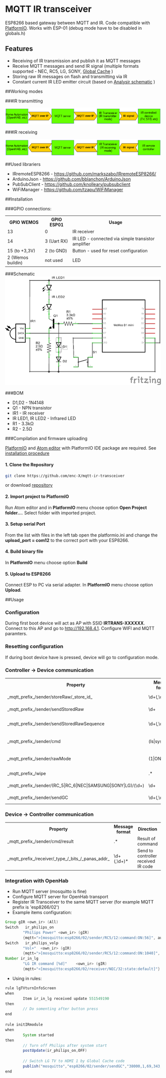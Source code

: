 # MQTT IR transceiver

ESP8266 based gateway between MQTT and IR. Code compatible with [PlatformIO](http://platformio.org/). Works with ESP-01 (debug mode have to be disabled in globals.h)

## Features

* Receiving of IR transmission and publish it as MQTT messages
* Receive MQTT messages and send IR signal (multiple formats supported - NEC, RC5, LG, SONY, [Global Cache](https://irdb.globalcache.com/Home/Database) )
* Storing raw IR messages on flash and transmitting via IR  
* Constant current IR LED emitter circuit (based on [Analysir schematic](https://www.analysir.com/blog/2013/11/22/constant-current-infrared-led-circuit/) )

##Working modes

###IR transmitting

![alt text](docs/ir-mode-sender.png "IR transmitting mode")

###IR receiving

![alt text](docs/ir-mode-receiver.png "IR receiving mode")

##Used librariers

* IRremoteESP8266 - https://github.com/markszabo/IRremoteESP8266/
* ArduinoJson - https://github.com/bblanchon/ArduinoJson
* PubSubClient - https://github.com/knolleary/pubsubclient
* WiFiManager - https://github.com/tzapu/WiFiManager

##Installation

###GPIO connections:
<table>
  <tr>
  <th>GPIO WEMOS</th>
  <th>GPIO ESP01</th>
  <th>Usage</th>
  </tr>
  <tr>
  <td>13</td>
  <td>0</td>
  <td>IR receiver</td>
  </tr>
  <tr>
  <td>14</td>
  <td>3 (Uart RX)</td>
  <td>IR LED - connected via simple transistor amplifier</td>
  </tr>
  <tr>
  <td>15 (to +3,3V)</td>
  <td>2 (to GND)</td>
  <td>Button - used for reset configuration</td>
  </tr>
  <tr>
  <td>2 (Wemos buildin)</td>
  <td>not used</td>
  <td>LED</td>
  </tr>
</table>

###Schematic
![alt text](docs/ir-transceiver_schematic.png "Basic schematic")

###BOM

* D1,D2 - 1N4148
* Q1 - NPN transistor
* IR1 - IR receiver
* IR LED1, IR LED2 - Infrared LED
* R1 - 3.3kΩ
* R2 - 2.5Ω

###Compilation and firmware uploading

[PlatformIO](http://platformio.org/) and [Atom editor](https://atom.io/) with PlatformIO IDE package are required. See [installation procedure](http://docs.platformio.org/en/stable/ide/atom.html#installation)

#### 1. Clone the Repository

``` bash
git clone https://github.com/enc-X/mqtt-ir-transceiver
```

or download  [repository](https://github.com/enc-X/mqtt-ir-transceiver/archive/master.zip)

#### 2. Import project to PlatformIO

Run Atom editor and in **PlatformIO** menu choose option **Open Project folder...**. Select folder with imported project.

#### 3. Setup serial Port
From the list with files in the left tab open the platformio.ini and change the **upload_port = com12** to the correct port with your ESP8266.

#### 4. Build binary file

In **PlatformIO** menu choose option **Build**

#### 5. Upload to ESP8266

Connect ESP to PC via serial adapter. In **PlatformIO** menu choose option **Upload**.

##Usage

### Configuration

During first boot device will act as AP with SSID **IRTRANS-XXXXXX**. Connect to this AP and go to http://192.168.4.1. Configure WIFI and MQTT paramters.

### Resetting configuration

If during boot device have is pressed, device will go to configuration mode.

### Controller → Device communication
<table>
  <tr>
    <th>Property</th>
    <th>Message format</th>
    <th>Description</th>
    <th>Example</th>
  </tr>
  <tr>
    <td>_mqtt_prefix_/sender/storeRaw/_store_id_</td>
    <td>\d+(,\d+)</td>
    <td>store raw codes sequence in slot no. _store_id_</td>
    <td>Topic: "_mqtt_prefix_/sender/storeRaw/10" <br/> Message: "32,43,54,65,32"</td>
  </tr>
  <tr>
    <td>_mqtt_prefix_/sender/sendStoredRaw</td>
    <td>\d+</td>
    <td>Transmit via IR RAW code from provided slot</td>
    <td>Topic: "_mqtt_prefix_/sender/sendStoredRaw" <br/> Message: "1"</td>
  </tr>
  <tr>
    <td>_mqtt_prefix_/sender/sendStoredRawSequence</td>
    <td>\d+(,\d+)*</td>
    <td>Transmit via IR sequence of RAW codes from provided slots</td>
    <td>Topic: "_mqtt_prefix_/sender/sendStoredRawSequence" <br/> Message: "1,2,3"</td>
  </tr>
  <tr>
    <td>_mqtt_prefix_/sender/cmd</td>
    <td>(ls|sysinfo)</td>
    <td>Execute on device command, replay in topic _mqtt_prefix_/sender/cmd/result</td>
    <td>Topic: "_mqtt_prefix_/sender/cmd"<br/> Message: "sysinfo"</td>
  </tr>
  <tr>
    <td>_mqtt_prefix_/sender/rawMode</td>
    <td>(1|ON|true|.*)</td>
    <td>Turn on/off reporting to controller received by device IR raw codes</td>
    <td>Topic: "_mqtt_prefix_/sender/rawMode"<br/>Message: "1"</td>
  </tr>
  <tr>
    <td>_mqtt_prefix_/wipe</td>
    <td>.*</td>
    <td>Wipe configuration for next boot</td>
    <td>Topic: "_mqtt_prefix_/wipe"<br/>Message: "1"</td>
  </tr>
  <tr>    
    <td>_mqtt_prefix_/sender/(RC_5|RC_6|NEC|SAMSUNG|SONY|LG)/(\d+)</td>
    <td>\d+</td>
    <td>Send IR signal based on type</td>
    <td>Topic: "esp8266/02sender/RC_5/12"<br/>Message: "3294"</td>
  </tr>
  <tr>  
    <td>_mqtt_prefix_/sender/sendGC</td>
    <td>\d+(,\d+)</td>
    <td>Send Global Cache code</td>
    <td>Topic: "_mqtt_prefix_/sender/sendGC" <br/> Message: "32000,43,54,65,32,...."</td>
  </tr>
</table>


### Device → Controller communication

<table>
  <tr>
    <th>Property</th>
    <th>Message format</th>
    <th>Direction</th>
    <th>Example</th>
  </tr>
    <tr>
    <td>_mqtt_prefix_/sender/cmd/result</td>
    <td>.*</td>
    <td>Result of command</td>
    <td></td>
  </tr>
  <tr>
    <td>_mqtt_prefix_/receiver/_type_/_bits_/_panas_addr_</td>
    <td>\d+(,\d+)*</td>
    <td>Send to controller received IR code</td>
    <td>Topic: "_mqtt_prefix_/receiver/RC_5/12"<br/>Message: "3294"</td>
  </tr>
</table>

### Integration with OpenHab

* Run MQTT server (mosquitto is fine)
* Configure MQTT server for OpenHab transport
* Register IR Transceiver to the same MQTT server (for example MQTT prefix is 'esp8266/02')
* Example items configuration:
```java
Group gIR <own_ir> (All)
Switch   ir_philips_on
        "Philips Power" <own_ir> (gIR)
        {mqtt=">[mosquitto:esp8266/02/sender/RC5/12:command:ON:56]", autoupdate="false"}
Switch   ir_philips_volp
        "Vol+"  <own_ir> (gIR)
        {mqtt=">[mosquitto:esp8266/02/sender/RC5/12:command:ON:1040]", autoupdate="false"}
Number ir_in_lg
        "LG IR command [%d]"    <own_ir> (gIR)
        {mqtt="<[mosquitto:esp8266/02/receiver/NEC/32:state:default]"}
```
* Using in rules:
```java
rule lgTVturnInfoScreen
when
        Item ir_in_lg received update 551549190
then
        // Do somenting after button press
end

rule initIRmodule
when
        System started
then
        // Turn off Philips after system start
        postUpdate(ir_philips_on,OFF)

        // Switch LG TV to HDMI 1 by Global Cache code
        publish("mosquitto","esp8266/02/sender/sendGC","38000,1,69,343,172,21,22,21,22,21,65,21,22,21,22,21,22,21,22,21,22,21,65,21,65,21,22,21,65,21,65,21,65,21,65,21,65,21,22,21,65,21,65,21,65,21,22,21,22,21,65,21,65,21,65,21,22,21,22,21,22,21,65,21,65,21,22,21,22,21,1673,343,86,21,3732")
end
```
